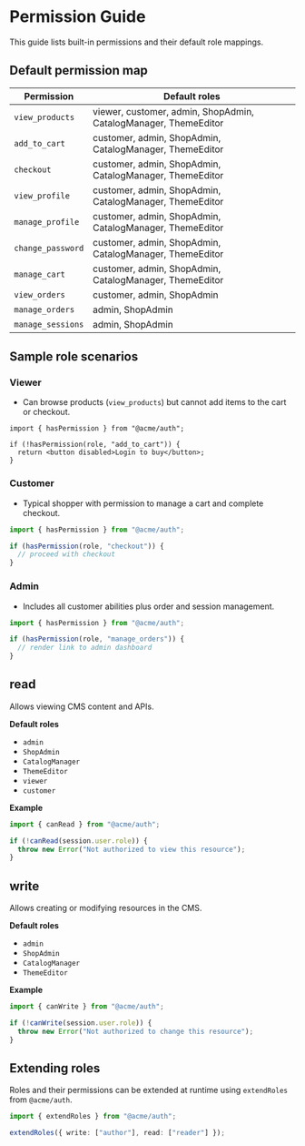 # Permission Guide

This guide lists built-in permissions and their default role mappings.

## Default permission map

| Permission | Default roles |
| --- | --- |
| `view_products` | viewer, customer, admin, ShopAdmin, CatalogManager, ThemeEditor |
| `add_to_cart` | customer, admin, ShopAdmin, CatalogManager, ThemeEditor |
| `checkout` | customer, admin, ShopAdmin, CatalogManager, ThemeEditor |
| `view_profile` | customer, admin, ShopAdmin, CatalogManager, ThemeEditor |
| `manage_profile` | customer, admin, ShopAdmin, CatalogManager, ThemeEditor |
| `change_password` | customer, admin, ShopAdmin, CatalogManager, ThemeEditor |
| `manage_cart` | customer, admin, ShopAdmin, CatalogManager, ThemeEditor |
| `view_orders` | customer, admin, ShopAdmin |
| `manage_orders` | admin, ShopAdmin |
| `manage_sessions` | admin, ShopAdmin |

## Sample role scenarios

### Viewer
- Can browse products (`view_products`) but cannot add items to the cart or checkout.

```tsx
import { hasPermission } from "@acme/auth";

if (!hasPermission(role, "add_to_cart")) {
  return <button disabled>Login to buy</button>;
}
```

### Customer
- Typical shopper with permission to manage a cart and complete checkout.

```ts
import { hasPermission } from "@acme/auth";

if (hasPermission(role, "checkout")) {
  // proceed with checkout
}
```

### Admin
- Includes all customer abilities plus order and session management.

```ts
import { hasPermission } from "@acme/auth";

if (hasPermission(role, "manage_orders")) {
  // render link to admin dashboard
}
```

## read
Allows viewing CMS content and APIs.

**Default roles**

- `admin`
- `ShopAdmin`
- `CatalogManager`
- `ThemeEditor`
- `viewer`
- `customer`

**Example**

```ts
import { canRead } from "@acme/auth";

if (!canRead(session.user.role)) {
  throw new Error("Not authorized to view this resource");
}
```

## write
Allows creating or modifying resources in the CMS.

**Default roles**

- `admin`
- `ShopAdmin`
- `CatalogManager`
- `ThemeEditor`

**Example**

```ts
import { canWrite } from "@acme/auth";

if (!canWrite(session.user.role)) {
  throw new Error("Not authorized to change this resource");
}
```

## Extending roles

Roles and their permissions can be extended at runtime using `extendRoles` from `@acme/auth`.

```ts
import { extendRoles } from "@acme/auth";

extendRoles({ write: ["author"], read: ["reader"] });
```
